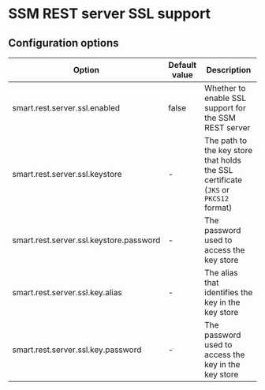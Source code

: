 # SSM REST server SSL support

## Configuration options

| Option                                  | Default value | Description                                                                         |
|-----------------------------------------|---------------|-------------------------------------------------------------------------------------|
| smart.rest.server.ssl.enabled           | false         | Whether to enable SSL support for the SSM REST server                               |
| smart.rest.server.ssl.keystore          | -             | The path to the key store that holds the SSL certificate (`JKS` or `PKCS12` format) |
| smart.rest.server.ssl.keystore.password | -             | The password used to access the key store                                           |
| smart.rest.server.ssl.key.alias         | -             | The alias that identifies the key in the key store                                  |
| smart.rest.server.ssl.key.password      | -             | The password used to access the key in the key store                                |
